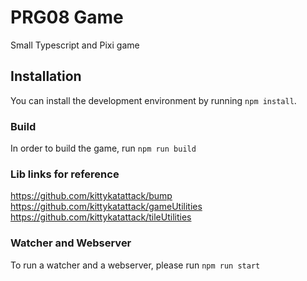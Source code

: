 # PRG08 Game

Small Typescript and Pixi game

## Installation
You can install the development environment by running `npm install`.

### Build
In order to build the game, run `npm run build`

### Lib links for reference
https://github.com/kittykatattack/bump
https://github.com/kittykatattack/gameUtilities
https://github.com/kittykatattack/tileUtilities

### Watcher and Webserver
To run a watcher and a webserver, please run `npm run start`
